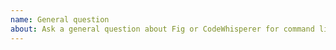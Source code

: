 ```yaml
---
name: General question
about: Ask a general question about Fig or CodeWhisperer for command line
---
```


